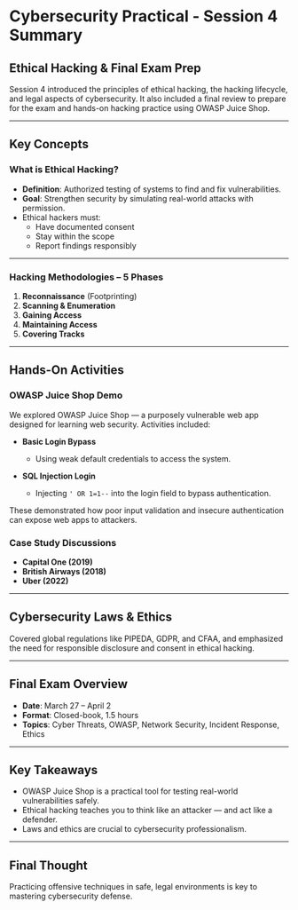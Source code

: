 # Cybersecurity Practical - Session 4 Summary

##  Ethical Hacking & Final Exam Prep

Session 4 introduced the principles of ethical hacking, the hacking lifecycle, and legal aspects of cybersecurity. It also included a final review to prepare for the exam and hands-on hacking practice using OWASP Juice Shop.

---

## Key Concepts

### What is Ethical Hacking?

- **Definition**: Authorized testing of systems to find and fix vulnerabilities.
- **Goal**: Strengthen security by simulating real-world attacks with permission.
- Ethical hackers must:
  - Have documented consent
  - Stay within the scope
  - Report findings responsibly

---

### Hacking Methodologies – 5 Phases

1. **Reconnaissance** (Footprinting)
2. **Scanning & Enumeration**
3. **Gaining Access**
4. **Maintaining Access**
5. **Covering Tracks**

---

## Hands-On Activities

### OWASP Juice Shop Demo

We explored OWASP Juice Shop — a purposely vulnerable web app designed for learning web security. Activities included:

- **Basic Login Bypass**
  - Using weak default credentials to access the system.

- **SQL Injection Login**
  - Injecting `' OR 1=1--` into the login field to bypass authentication.

These demonstrated how poor input validation and insecure authentication can expose web apps to attackers.

### Case Study Discussions

- **Capital One (2019)**
- **British Airways (2018)**
- **Uber (2022)**

---

## Cybersecurity Laws & Ethics

Covered global regulations like PIPEDA, GDPR, and CFAA, and emphasized the need for responsible disclosure and consent in ethical hacking.

---

## Final Exam Overview

- **Date**: March 27 – April 2  
- **Format**: Closed-book, 1.5 hours  
- **Topics**: Cyber Threats, OWASP, Network Security, Incident Response, Ethics

---

## Key Takeaways

- OWASP Juice Shop is a practical tool for testing real-world vulnerabilities safely.
- Ethical hacking teaches you to think like an attacker — and act like a defender.
- Laws and ethics are crucial to cybersecurity professionalism.

---

## Final Thought

Practicing offensive techniques in safe, legal environments is key to mastering cybersecurity defense.
